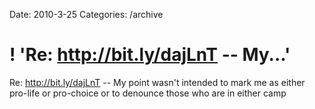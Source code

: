Date: 2010-3-25
Categories: /archive

# ! 'Re: http://bit.ly/dajLnT -- My...'

Re: <a href="http://bit.ly/dajLnT" rel="nofollow">http://bit.ly/dajLnT</a> -- My point wasn't intended to mark me as either pro-life or pro-choice or to denounce those who are in either camp
